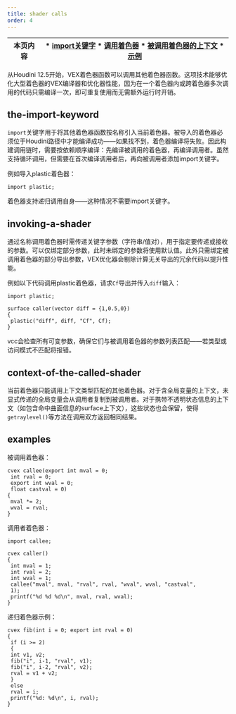 ```yaml
---
title: shader calls
order: 4
---
```


| 本页内容 | * [import关键字](#the-import-keyword) * [调用着色器](#invoking-a-shader) * [被调用着色器的上下文](#context-of-the-called-shader) * [示例](#examples) |
| --- | --- |

从Houdini 12.5开始，VEX着色器函数可以调用其他着色器函数。这项技术能够优化大型着色器的VEX编译器和优化器性能，因为在一个着色器内或跨着色器多次调用的代码只需编译一次，即可重复使用而无需额外运行时开销。

## the-import-keyword

`import`关键字用于将其他着色器函数按名称引入当前着色器。被导入的着色器必须位于Houdini路径中才能编译成功——如果找不到，着色器编译将失败。因此构建调用链时，需要按依赖顺序编译：先编译被调用的着色器，再编译调用者。虽然支持循环调用，但需要在首次编译调用者后，再向被调用者添加import关键字。

例如导入plastic着色器：

```vex
import plastic;
```

着色器支持递归调用自身——这种情况不需要import关键字。

## invoking-a-shader

通过名称调用着色器时需传递关键字参数（字符串/值对），用于指定要传递或接收的参数。可以仅绑定部分参数，此时未绑定的参数将使用默认值。此外只需绑定被调用着色器的部分导出参数，VEX优化器会剔除计算无关导出的冗余代码以提升性能。

例如以下代码调用plastic着色器，请求`Cf`导出并传入`diff`输入：

```vex
import plastic;

surface caller(vector diff = {1,0.5,0})
{
 plastic("diff", diff, "Cf", Cf);
}
```

vcc会检查所有可变参数，确保它们与被调用着色器的参数列表匹配——若类型或访问模式不匹配将报错。

## context-of-the-called-shader

当前着色器只能调用上下文类型匹配的其他着色器。对于含全局变量的上下文，未显式传递的全局变量会从调用者复制到被调用者。对于携带不透明状态信息的上下文（如包含命中曲面信息的surface上下文），这些状态也会保留，使得`getraylevel()`等方法在调用双方返回相同结果。

## examples

被调用着色器：

```vex
cvex callee(export int mval = 0;
 int rval = 0;
 export int wval = 0;
 float castval = 0)
{
 mval *= 2;
 wval = rval;
}
```

调用者着色器：

```vex
import callee;

cvex caller()
{
 int mval = 1;
 int rval = 2;
 int wval = 1;
 callee("mval", mval, "rval", rval, "wval", wval, "castval",
 1);
 printf("%d %d %d\n", mval, rval, wval);
}
```

递归着色器示例：

```vex
cvex fib(int i = 0; export int rval = 0)
{
 if (i >= 2)
 {
 int v1, v2;
 fib("i", i-1, "rval", v1);
 fib("i", i-2, "rval", v2);
 rval = v1 + v2;
 }
 else
 rval = i;
 printf("%d: %d\n", i, rval);
}
```
